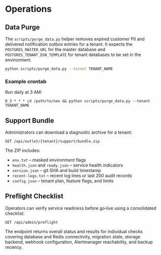 # Operations

## Data Purge

The `scripts/purge_data.py` helper removes expired customer PII and delivered
notification outbox entries for a tenant. It expects the `POSTGRES_MASTER_URL`
for the master database and `POSTGRES_TENANT_DSN_TEMPLATE` for tenant databases
to be set in the environment.

```bash
python scripts/purge_data.py --tenant TENANT_NAME
```

### Example crontab

Run daily at 3 AM:

```
0 3 * * * cd /path/to/neo && python scripts/purge_data.py --tenant TENANT_NAME
```

## Support Bundle

Administrators can download a diagnostic archive for a tenant:

```
GET /api/outlet/{tenant}/support/bundle.zip
```

The ZIP includes:

- `env.txt` – masked environment flags
- `health.json` and `ready.json` – service health indicators
- `version.json` – git SHA and build timestamp
- `recent-logs.txt` – recent log lines or last 200 audit records
- `config.json` – tenant plan, feature flags, and limits

## Preflight Checklist

Operators can verify service readiness before go‑live using a consolidated
checklist:

```
GET /api/admin/preflight
```

The endpoint returns overall status and results for individual checks covering
database and Redis connectivity, migration state, storage backend, webhook
configuration, Alertmanager reachability, and backup recency.


